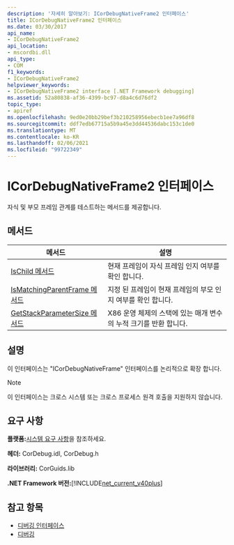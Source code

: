 ```yaml
---
description: '자세히 알아보기: ICorDebugNativeFrame2 인터페이스'
title: ICorDebugNativeFrame2 인터페이스
ms.date: 03/30/2017
api_name:
- ICorDebugNativeFrame2
api_location:
- mscordbi.dll
api_type:
- COM
f1_keywords:
- ICorDebugNativeFrame2
helpviewer_keywords:
- ICorDebugNativeFrame2 interface [.NET Framework debugging]
ms.assetid: 52a80838-af36-4399-bc97-d8a4c6d76df2
topic_type:
- apiref
ms.openlocfilehash: 9ed0e20bb29bef3b210258956ebecb1ee7a96df8
ms.sourcegitcommit: ddf7edb67715a5b9a45e3dd44536dabc153c1de0
ms.translationtype: MT
ms.contentlocale: ko-KR
ms.lasthandoff: 02/06/2021
ms.locfileid: "99722349"
---
```

# <a name="icordebugnativeframe2-interface"></a>ICorDebugNativeFrame2 인터페이스

자식 및 부모 프레임 관계를 테스트하는 메서드를 제공합니다.  
  
## <a name="methods"></a>메서드  
  
|메서드|설명|  
|------------|-----------------|  
|[IsChild 메서드](icordebugnativeframe2-ischild-method.md)|현재 프레임이 자식 프레임 인지 여부를 확인 합니다.|  
|[IsMatchingParentFrame 메서드](icordebugnativeframe2-ismatchingparentframe-method.md)|지정 된 프레임이 현재 프레임의 부모 인지 여부를 확인 합니다.|  
|[GetStackParameterSize 메서드](icordebugnativeframe2-getstackparametersize-method.md)|X86 운영 체제의 스택에 있는 매개 변수의 누적 크기를 반환 합니다.|  
  
## <a name="remarks"></a>설명  

 이 인터페이스는 "ICorDebugNativeFrame" 인터페이스를 논리적으로 확장 합니다.  
  
> [!NOTE]
> 이 인터페이스는 크로스 시스템 또는 크로스 프로세스 원격 호출을 지원하지 않습니다.  
  
## <a name="requirements"></a>요구 사항  

 **플랫폼:**[시스템 요구 사항](../../get-started/system-requirements.md)을 참조하세요.  
  
 **헤더:** CorDebug.idl, CorDebug.h  
  
 **라이브러리:** CorGuids.lib  
  
 **.NET Framework 버전:**[!INCLUDE[net_current_v40plus](../../../../includes/net-current-v40plus-md.md)]  
  
## <a name="see-also"></a>참고 항목

- [디버깅 인터페이스](debugging-interfaces.md)
- [디버깅](index.md)

